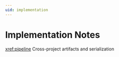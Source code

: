 ```yaml
---
uid: implementation
---
```


# Implementation Notes

<xref:pipeline>
Cross-project artifacts and serialization
